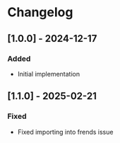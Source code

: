 # Changelog

## [1.0.0] - 2024-12-17
### Added
- Initial implementation

## [1.1.0] - 2025-02-21
### Fixed
- Fixed importing into frends issue